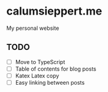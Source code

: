# calumsieppert.me

My personal website

## TODO

-   [ ] Move to TypeScript
-   [ ] Table of contents for blog posts
-   [ ] Katex Latex copy
-   [ ] Easy linking between posts
